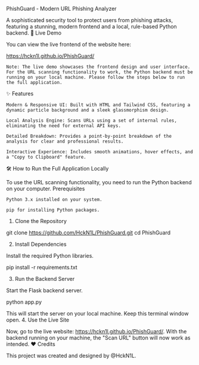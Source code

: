 PhishGuard - Modern URL Phishing Analyzer

A sophisticated security tool to protect users from phishing attacks, featuring a stunning, modern frontend and a local, rule-based Python backend.
🚀 Live Demo

You can view the live frontend of the website here:

https://hckn1l.github.io/PhishGuard/

    Note: The live demo showcases the frontend design and user interface. For the URL scanning functionality to work, the Python backend must be running on your local machine. Please follow the steps below to run the full application.

✨ Features

    Modern & Responsive UI: Built with HTML and Tailwind CSS, featuring a dynamic particle background and a sleek glassmorphism design.

    Local Analysis Engine: Scans URLs using a set of internal rules, eliminating the need for external API keys.

    Detailed Breakdown: Provides a point-by-point breakdown of the analysis for clear and professional results.

    Interactive Experience: Includes smooth animations, hover effects, and a "Copy to Clipboard" feature.

🛠️ How to Run the Full Application Locally

To use the URL scanning functionality, you need to run the Python backend on your computer.
Prerequisites

    Python 3.x installed on your system.

    pip for installing Python packages.

1. Clone the Repository

git clone https://github.com/HckN1L/PhishGuard.git
cd PhishGuard

2. Install Dependencies

Install the required Python libraries.

pip install -r requirements.txt

3. Run the Backend Server

Start the Flask backend server.

python app.py

This will start the server on your local machine. Keep this terminal window open.
4. Use the Live Site

Now, go to the live website: https://hckn1l.github.io/PhishGuard/. With the backend running on your machine, the "Scan URL" button will now work as intended.
❤️ Credits

This project was created and designed by @HckN1L.
